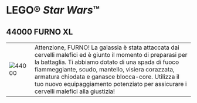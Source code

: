 # LEGO® *Star Wars*™

<table>
<tbody>
  <tr>
    <td rowspan="2"><img src="https://www.lego.com/cdn/product-assets/product.img.pri/44000_prod.jpg" alt="44000"></td>
    <h2>44000 FURNO XL</h2>
  </tr>
  <tr>
    <td valign="top">Attenzione, FURNO! La galassia è stata attaccata dai cervelli malefici ed è giunto il momento di preparasi per la battaglia. Ti abbiamo dotato di una spada di fuoco fiammeggiante, scudo, mantello, visiera corazzata, armatura chiodata e ganasce blocca-core. Utilizza il tuo nuovo equipaggiamento potenziato per assicurare i cervelli malefici alla giustizia!</td>
  </tr>
</tbody>
</table>